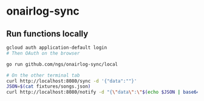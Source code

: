 # onairlog-sync

## Run functions locally

```sh
gcloud auth application-default login
# Then OAuth on the browser

go run github.com/ngs/onairlog-sync/local

# On the other terminal tab
curl http://localhost:8080/sync -d '{"data":""}'
JSON=$(cat fixtures/songs.json)
curl http://localhost:8080/notify -d "{\"data\":\"$(echo $JSON | base64)\"}"
```
